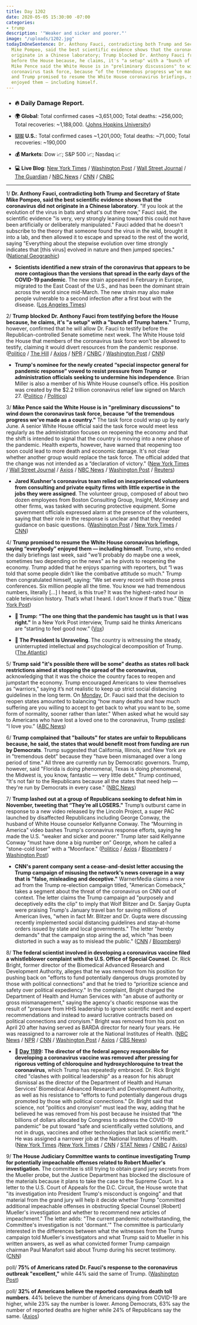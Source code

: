 ```yaml
---
title: Day 1202
date: 2020-05-05 15:30:00 -07:00
categories:
- trump
description: '"Weaker and sicker and poorer."'
image: "/uploads/1202.jpg"
todayInOneSentence: Dr. Anthony Fauci, contradicting both Trump and Secretary of State
  Mike Pompeo, said the best scientific evidence shows that the coronavirus did not
  originate in a Chinese laboratory; Trump blocked Dr. Anthony Fauci from testifying
  before the House because, he claims, it's "a setup" with a "bunch of Trump haters";
  Mike Pence said the White House is in "preliminary discussions" to wind down the
  coronavirus task force, because “of the tremendous progress we’ve made as a country";
  and Trump promised to resume the White House coronavirus briefings, saying “everybody”
  enjoyed them — including himself.
---
```


* ### 🔥 Daily Damage Report.

* **🌍 Global**: Total confirmed cases \~3,651,000; Total deaths: \~256,000; Total recoveries: \~1,188,000. ([Johns Hopkins University](https://coronavirus.jhu.edu/map.html))

* **🇺🇸 U.S.**: Total confirmed cases \~1,201,000; Total deaths: \~71,000; Total recoveries: \~190,000

* **💰 Markets**: Dow 📈; S&P 500 📈; Nasdaq 📈

* **💻 Live Blog**: [New York Times](https://www.nytimes.com/2020/05/05/us/coronavirus-live-news.html) / [Washington Post](https://www.washingtonpost.com/nation/2020/05/05/coronavirus-update-us/) / [Wall Street Journal](https://www.wsj.com/livecoverage/latest-updates/coronavirus?mod=theme_coronavirus-ribbon) / [The Guardian](https://www.theguardian.com/world/live/2020/may/05/coronavirus-us-live-fauci-warns-against-rush-reopen-trump-cuomo-latest-news-updates) / [NBC News](https://www.nbcnews.com/health/health-news/live-blog/2020-05-05-coronavirus-news-n1200041?icid=cv_marquee) / [CNN](https://www.cnn.com/us/live-news/us-coronavirus-update-05-05-20/h_8d402208ad1beffc91482ffbb6e15f4a) / [CNBC](https://www.cnbc.com/2020/05/05/coronavirus-latest-updates.html)

---

1/ **Dr. Anthony Fauci, contradicting both Trump and Secretary of State Mike Pompeo, said the best scientific evidence shows that the coronavirus did not originate in a Chinese laboratory**. "If you look at the evolution of the virus in bats and what's out there now," Fauci said, the scientific evidence "is very, very strongly leaning toward this could not have been artificially or deliberately manipulated." Fauci added that he doesn't subscribe to the theory that someone found the virus in the wild, brought it into a lab, and then allowed it to escape and spread to the rest of the world, saying "Everything about the stepwise evolution over time strongly indicates that \[this virus\] evolved in nature and then jumped species." ([National Geographic](https://www.nationalgeographic.com/science/2020/05/anthony-fauci-no-scientific-evidence-the-coronavirus-was-made-in-a-chinese-lab-cvd/))

* **Scientists identified a new strain of the coronavirus that appears to be more contagious than the versions that spread in the early days of the COVID-19 pandemic**. The new strain appeared in February in Europe, migrated to the East Coast of the U.S., and has been the dominant strain across the world since mid-March. The new strain may also make people vulnerable to a second infection after a first bout with the disease. ([Los Angeles Times](https://www.latimes.com/california/story/2020-05-05/mutant-coronavirus-has-emerged-more-contagious-than-original))

2/ **Trump blocked Dr. Anthony Fauci from testifying before the House because, he claims, it's "a setup" with a "bunch of Trump haters."** Trump, however, confirmed that he will allow Dr. Fauci to testify before the Republican-controlled Senate sometime next week. The White House told the House that members of the coronavirus task force won't be allowed to testify, claiming it would divert resources from the pandemic response. ([Politico](https://www.politico.com/news/2020/05/05/kellyanne-conway-fauci-kavanaugh-236640) / [The Hill](https://thehill.com/homenews/administration/496016-white-house-prohibits-coronavirus-task-force-members-from-testifying) / [Axios](https://www.axios.com/trump-fauci-house-testimony-818e3146-c9f3-4c97-b9dd-c7c3faf8b4d7.html) / [NPR](https://www.npr.org/sections/coronavirus-live-updates/2020/05/05/850644429/fauci-to-testify-before-senate-panel-despite-white-house-limits-on-hill-hearings) / [CNBC](https://www.cnbc.com/2020/05/05/coronavirus-trump-blocked-anthony-fauci-house-testimony-because-of-haters.html) / [Washington Post](https://www.washingtonpost.com/politics/2020/05/04/white-house-that-had-fauci-stand-around-full-workweek-wont-waste-his-time-testifying-before-congress/) / [CNN](https://www.cnn.com/2020/05/05/politics/donald-trump-congress-oversight/index.html))

* **Trump's nominee for the newly created “special inspector general for pandemic response” vowed to resist pressure from Trump or administration officials seeking to undermine his independence**. Brian Miller is also a member of his White House counsel’s office. His position was created by the $2.2 trillion coronavirus relief law signed on March 27. ([Politico](https://www.politico.com/news/2020/05/05/trump-watchdog-hearing-237381) / [Politico](https://www.politico.com/news/2020/05/04/trumps-pandemic-watchdog-pick-pledges-independence-234676))

3/ **Mike Pence said the White House is in "preliminary discussions" to wind down the coronavirus task force, because “of the tremendous progress we’ve made as a country."** The task force could wrap up by early June. A senior White House official said the task force would meet less regularly as the administration focuses on reopening the economy and that the shift is intended to signal that the country is moving into a new phase of the pandemic. Health experts, however, have warned that reopening too soon could lead to more death and economic damage. It's not clear whether another group would replace the task force. The official added that the change was not intended as a “declaration of victory." ([New York Times](https://www.nytimes.com/2020/05/05/us/politics/coronavirus-task-force-trump.html?action=click&module=RelatedLinks&pgtype=Article) / [Wall Street Journal](https://www.wsj.com/articles/white-house-discussing-phasing-out-coronavirus-task-force-pence-says-11588705738?mod=politics_lead_pos1) / [Axios](https://www.axios.com/white-house-coronavirus-task-force-disband-049a0d3e-e1d9-4007-a811-1f3b3f506b96.html) / [NBC News](https://www.nbcnews.com/politics/politics-news/white-house-wind-down-coronavirus-task-force-n1200686) / [Washington Post](https://www.washingtonpost.com/nation/2020/05/05/coronavirus-update-us/#link-MU3EXA2KL5GB7CD37U6MZOSQBU) / [Reuters](https://www.reuters.com/article/us-health-coronavirus-usa-task-force/white-house-plans-to-wind-down-coronavirus-task-force-in-coming-weeks-new-york-times-idUSKBN22H2KJ))

* **Jared Kushner's coronavirus team relied on inexperienced volunteers from consulting and private equity firms with little expertise in the jobs they were assigned**. The volunteer group, composed of about two dozen employees from Boston Consulting Group, Insight, McKinsey and other firms, was tasked with securing protective equipment. Some government officials expressed alarm at the presence of the volunteers, saying that their role in the response is unclear and that they needed guidance on basic questions. ([Washington Post](https://www.washingtonpost.com/politics/kushner-coronavirus-effort-said-to-be-hampered-by-inexperienced-volunteers/2020/05/05/6166ef0c-8e1c-11ea-9e23-6914ee410a5f_story.html) / [New York Times](https://www.nytimes.com/2020/05/05/us/jared-kushner-fema-coronavirus.html?action=click&module=Spotlight&pgtype=Homepage) / [CNN](https://www.cnn.com/2020/05/06/politics/jared-kushner-white-house-volunteers-coronavirus/index.html))

4/ **Trump promised to resume the White House coronavirus briefings, saying “everybody” enjoyed them — including himself**. Trump, who ended the daily briefings last week, said "we’ll probably do maybe one a week, sometimes two depending on the news" as he pivots to reopening the economy. Trump added that he enjoys sparring with reporters, but “I was told that some people didn’t like the combative attitude so much." Trump then congratulated himself, saying: “We set every record with those press conferences. Six million people all the time. You know we had tremendous numbers, literally \[...\] I heard, is this true? It was the highest-rated hour in cable television history. That’s what I heard. I don’t know if that’s true.” ([New York Post](https://nypost.com/2020/05/05/trump-says-coronavirus-briefings-will-return-blasts-cbs-news/))

* **👑 Trump: “The one thing that the pandemic has taught us is that I was right."** In a New York Post interview, Trump said he thinks Americans are “starting to feel good now.” ([Vox](https://www.vox.com/2020/5/5/21247823/trump-coronavirus-claims-was-right-americans-worried-polls))

* **👑 The President Is Unraveling**. The country is witnessing the steady, uninterrupted intellectual and psychological decomposition of Trump. ([The Atlantic](https://www.theatlantic.com/ideas/archive/2020/05/president-unraveling/611146/))

5/ **Trump said "it's possible there will be some" deaths as states roll back restrictions aimed at stopping the spread of the coronavirus**, acknowledging that it was the choice the country faces to reopen and jumpstart the economy. Trump encouraged Americans to view themselves as “warriors," saying it’s not realistic to keep up strict social distancing guidelines in the long term. On [Monday](https://www.cnn.com/2020/05/04/politics/fauci-coronavirus-cnntv/index.html), Dr. Fauci said that the decision to reopen states amounted to balancing “how many deaths and how much suffering are you willing to accept to get back to what you want to be, some form of normality, sooner rather than later." When asked what he would say to Americans who have lost a loved one to the coronavirus, Trump [replied](https://abcnews.go.com/Politics/president-trump-americans-whove-lost-loved-coronavirus-love/story?id=70515659): “I love you.” ([ABC News](https://abcnews.go.com/Politics/trump-abcs-david-muir-covid-19-deaths-country/story?id=70515537&cid=clicksource_4380645_2_heads_hero_live_hero_hed))

6/ **Trump complained that "bailouts" for states are unfair to Republicans because, he said, the states that would benefit most from funding are run by Democrats**. Trump suggested that California, Illinois, and New York are in "tremendous debt" because they "have been mismanaged over a long period of time." All three are currently run by Democratic governors. Trump, however, said "Florida is doing phenomenal, Texas is doing phenomenal, the Midwest is, you know, fantastic — very little debt." Trump continued, "It's not fair to the Republicans because all the states that need help — they're run by Democrats in every case." ([NBC News](https://www.nbcnews.com/politics/congress/trump-says-bailouts-unfair-gop-states-needing-aid-run-democrats-n1200116))

7/ **Trump lashed out at a group of Republicans seeking to defeat him in November, tweeting that “They’re all LOSERS."**  Trump’s outburst came in response to a new video released by the Lincoln Project, a super PAC launched by disaffected Republicans including George Conway, the husband of White House counselor Kellyanne Conway. The “Mourning in America" video bashes Trump's coronavirus response efforts, saying he made the U.S. “weaker and sicker and poorer.” Trump later said Kellyanne Conway “must have done a big number on” George, whom he called a “stone-cold loser" with a “Moonface." ([Politico](https://www.politico.com/news/2020/05/05/trump-george-conway-conservative-critics-new-coronavirus-ad-236461) / [Axios](https://www.axios.com/trump-tweets-lincoln-project-coronavirus-ad-67be0abf-8a40-4557-a5e4-5ac93f3ce1e5.html) / [Bloomberg](https://www.bloomberg.com/news/articles/2020-05-05/trump-hits-stone-cold-loser-george-conway-over-virus-ad?sref=MIBMEEoj) / [Washington Post](https://www.washingtonpost.com/opinions/2020/05/05/trumps-unhinged-rant-about-new-attack-ad-shows-his-weakness))

* **CNN's parent company sent a cease-and-desist letter accusing the Trump campaign of misusing the network's news coverage in a way that is "false, misleading and deceptive."** WarnerMedia claims a new ad from the Trump re-election campaign titled, "American Comeback," takes a segment about the threat of the coronavirus on CNN out of context. The letter claims the Trump campaign ad "purposely and deceptively edits the clip" to imply that Wolf Blitzer and Dr. Sanjay Gupta were praising Trump's January travel ban for saving millions of American lives, "when in fact Mr. Blitzer and Dr. Gupta were discussing recently implemented social distancing guidelines and stay-at-home orders issued by state and local governments." The letter "hereby demands" that the campaign stop airing the ad, which "has been distorted in such a way as to mislead the public." ([CNN](https://www.cnn.com/2020/05/04/media/trump-campaign-ad-cease-and-desist/index.html) / [Bloomberg](https://www.bloomberg.com/news/articles/2020-05-05/trump-reboots-2020-message-to-play-up-post-virus-era-not-crisis?sref=MIBMEEoj))

8/ **The federal scientist involved in developing a coronavirus vaccine filed a whistleblower complaint with the U.S. Office of Special Counsel**. Dr. Rick Bright, former director of the Biomedical Advanced Research and Development Authority, alleges that he was removed from his position for pushing back on "efforts to fund potentially dangerous drugs promoted by those with political connections" and that he tried to “prioritize science and safety over political expediency." In the complaint, Bright charged the Department of Health and Human Services with "an abuse of authority or gross mismanagement," saying the agency's chaotic response was the result of "pressure from HHS leadership to ignore scientific merit and expert recommendations and instead to award lucrative contracts based on political connections and cronyism." Bright was removed from his post on April 20 after having served as BARDA director for nearly four years. He was reassigned to a narrower role at the National Institutes of Health. ([NBC News](https://www.nbcnews.com/politics/white-house/ousted-hhs-official-files-whistleblower-complaint-coronavirus-response-n1200681) / [NPR](https://www.npr.org/sections/coronavirus-live-updates/2020/05/05/850960344/rick-bright-former-top-vaccine-scientist-files-whistleblower-complaint) / [CNN](https://www.cnn.com/2020/05/05/politics/rick-bright-complaint/index.html) / [Washington Post](https://www.washingtonpost.com/health/2020/05/05/rick-bright-hydroxychloroquine-whistleblower-complaint/) / [Axios](https://www.axios.com/coronavirus-rick-bright-whistleblower-f48cc9c6-8e6e-4662-a127-03e51f323288.html) / [CBS News](https://www.cbsnews.com/news/ousted-hhs-vaccine-expert-rick-bright-files-whistleblower-complaint/))

* **📌 [Day 1189](https://whatthefuckjusthappenedtoday.com/2020/04/22/day-1189/#1-the-director-of-the-federal-agency): The director of the federal agency responsible for developing a coronavirus vaccine was removed after pressing for rigorous vetting of chloroquine and hydroxychloroquine to treat the coronavirus**, which Trump has repeatedly embraced.  Dr. Rick Bright cited "clashes with political leadership" as a reason for his abrupt dismissal as the director of the Department of Health and Human Services’ Biomedical Advanced Research and Development Authority, as well as his resistance to "efforts to fund potentially dangerous drugs promoted by those with political connections." Dr. Bright said that science, not “politics and cronyism” must lead the way, adding that he believed he was removed from his post because he insisted that “the billions of dollars allocated by Congress to address the COVID-19 pandemic” be put toward “safe and scientifically vetted solutions, and not in drugs, vaccines and other technologies that lack scientific merit.” He was assigned a narrower job at the National Institutes of Health. ([New York Times](https://www.nytimes.com/2020/04/22/us/coronavirus-live-coverage.html#link-652aa9c3) /[New York Times](https://www.nytimes.com/2020/04/22/us/politics/rick-bright-trump-hydroxychloroquine.html) / [CNN](https://www.cnn.com/2020/04/22/politics/rick-bright-barda-trump-coronavirus/index.html) / [STAT News](https://www.statnews.com/2020/04/21/rick-bright-out-at-barda/) / [CNBC](https://www.cnbc.com/2020/04/22/coronavirus-treatment-vaccine-doctor-says-worry-about-trump-idea-led-to-ouster.html) / [Axios](https://www.axios.com/hydroxychloroquine-coronavirus-vaccine-doctor-02f1430c-6c44-43fc-abab-56f2716c6d5a.html?stream=politics))

9/ **The House Judiciary Committee wants to continue investigating Trump for potentially impeachable offenses related to Robert Mueller's investigation.** The committee is still trying to obtain grand jury secrets from the Mueller probe, but the Justice Department has blocked the disclosure of the materials because it plans to take the case to the Supreme Court. In a letter to the U.S. Court of Appeals for the D.C. Circuit, the House wrote that "its investigation into President Trump's misconduct is ongoing" and that material from the grand jury will help it decide whether Trump "committed additional impeachable offenses in obstructing Special Counsel \[Robert\] Mueller's investigation and whether to recommend new articles of impeachment." The letter adds: "The current pandemic notwithstanding, the Committee's investigation is not 'dormant.'" The committee is particularly interested in the differences between what the witnesses from the Trump campaign told Mueller's investigators and what Trump said to Mueller in his written answers, as well as what convicted former Trump campaign chairman Paul Manafort said about Trump during his secret testimony. ([CNN](https://www.cnn.com/2020/04/29/politics/mueller-grand-jury-house-impeachable/index.html))

poll/ **75% of Americans rated Dr. Fauci's response to the coronavirus outbreak "excellent,"** while 44% said the same of Trump. ([Washington Post](https://www.washingtonpost.com/politics/americans-widely-oppose-reopening-most-businesses-despite-easing-of-restrictions-in-some-states-post-u-md-poll-finds/2020/05/04/495ddc3a-8e36-11ea-9e23-6914ee410a5f_story.html))

poll/ **32% of Americans believe the reported coronavirus death toll numbers**. 44% believe the number of Americans dying from COVID-19 are higher, while 23% say the number is lower. Among Democrats, 63% say the number of reported deaths are higher while 24% of Republicans say the same. ([Axios](https://www.axios.com/axios-ipsos-coronavirus-week-8-5a1947d5-9850-4e58-9583-9b617e6fdc1b.html))
